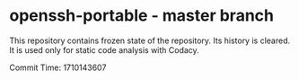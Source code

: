 # openssh-portable - master branch

This repository contains frozen state of the repository.
Its history is cleared. It is used only for static code
analysis with Codacy.

Commit Time: 1710143607